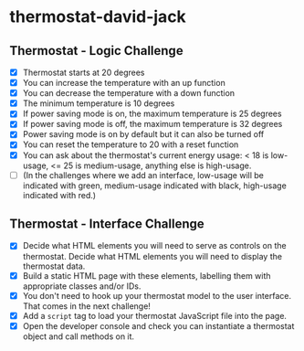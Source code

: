 # thermostat-david-jack

## Thermostat - Logic Challenge
- [x] Thermostat starts at 20 degrees
- [x] You can increase the temperature with an up function
- [x] You can decrease the temperature with a down function
- [x] The minimum temperature is 10 degrees
- [x] If power saving mode is on, the maximum temperature is 25 degrees
- [x] If power saving mode is off, the maximum temperature is 32 degrees
- [x] Power saving mode is on by default but it can also be turned off
- [x] You can reset the temperature to 20 with a reset function
- [x] You can ask about the thermostat's current energy usage: < 18 is low-usage, <= 25 is medium-usage, anything else is high-usage.
- [ ] (In the challenges where we add an interface, low-usage will be indicated with green, medium-usage indicated with black, high-usage indicated with red.)

## Thermostat - Interface Challenge

- [x] Decide what HTML elements you will need to serve as controls on the thermostat.  Decide what HTML elements you will need to display the thermostat data.
- [x] Build a static HTML page with these elements, labelling them with appropriate classes and/or IDs.
- [x] You don't need to hook up your thermostat model to the user interface.  That comes in the next challenge!
- [x] Add a `script` tag to load your thermostat JavaScript file into the page.
- [x] Open the developer console and check you can instantiate a thermostat object and call methods on it.
